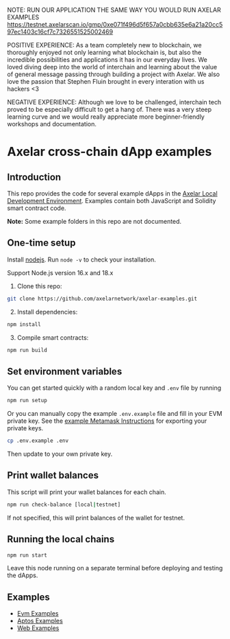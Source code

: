 NOTE: RUN OUR APPLICATION THE SAME WAY YOU WOULD RUN AXELAR EXAMPLES https://testnet.axelarscan.io/gmp/0xe071f496d5f657a0cbb635e6a21a20cc597ec1403c16cf7c7326551525002469

POSITIVE EXPERIENCE: As a team completely new to blockchain, we thoroughly enjoyed not only learning what blockchain is, but also the incredible possibilities and applications it has in our everyday lives. We loved diving deep into the world of interchain and learning about the value of general message passing through building a project with Axelar. We also love the passion that Stephen Fluin brought in every interation with us hackers <3

NEGATIVE EXPERIENCE: Although we love to be challenged, interchain tech proved to be especially difficult to get a hang of. There was a very steep learning curve and we would really appreciate more beginner-friendly workshops and documentation.

# Axelar cross-chain dApp examples

## Introduction

This repo provides the code for several example dApps in the [Axelar Local Development Environment](https://github.com/axelarnetwork/axelar-local-dev). Examples contain both JavaScript and Solidity smart contract code.

**Note:** Some example folders in this repo are not documented.

## One-time setup

Install [nodejs](https://nodejs.org/en/download/). Run `node -v` to check your installation.

Support Node.js version 16.x and 18.x

1. Clone this repo:

```bash
git clone https://github.com/axelarnetwork/axelar-examples.git
```

2. Install dependencies:

```bash
npm install
```

3. Compile smart contracts:

```bash
npm run build
```

## Set environment variables

You can get started quickly with a random local key and `.env` file by running

```bash
npm run setup
```

Or you can manually copy the example `.env.example` file and fill in your EVM private key. See the [example Metamask Instructions](https://metamask.zendesk.com/hc/en-us/articles/360015289632-How-to-export-an-account-s-private-key) for exporting your private keys.

```bash
cp .env.example .env
```

Then update to your own private key.

## Print wallet balances

This script will print your wallet balances for each chain.

```bash
npm run check-balance [local|testnet]
```

If not specified, this will print balances of the wallet for testnet.

## Running the local chains

```bash
npm run start
```

Leave this node running on a separate terminal before deploying and testing the dApps.

## Examples

-   [Evm Examples](/examples/evm/)
-   [Aptos Examples](/examples/aptos/)
-   [Web Examples](/examples-web/)

